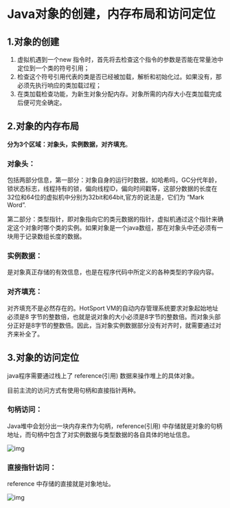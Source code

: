 # Java对象的创建，内存布局和访问定位

## 1.对象的创建

1. 虚拟机遇到一个new 指令时，首先将去检查这个指令的参数是否能在常量池中定位到一个类的符号引用；
2. 检查这个符号引用代表的类是否已经被加载，解析和初始化过。如果没有，那必须先执行响应的类加载过程；
3. 在类加载检查功能，为新生对象分配内存。对象所需的内存大小在类加载完成后便可完全确定。



## 2.对象的内存布局

**分为3个区域：对象头，实例数据，对齐填充**。

### 对象头：

包括两部分信息，第一部分：对象自身的运行时数据，如哈希吗，GC分代年龄，锁状态标志，线程持有的锁，偏向线程ID，偏向时间戳等，这部分数据的长度在32位和64位的虚拟机中分别为32bit和64bit,官方的说法是，它们为 “Mark Word”.

第二部分：类型指针，即对象指向它的类元数据的指针，虚拟机通过这个指针来确定这个对象时哪个类的实例。如果对象是一个java数组，那在对象头中还必须有一块用于记录数组长度的数据。

### 实例数据：

是对象真正存储的有效信息，也是在程序代码中所定义的各种类型的字段内容。

### 对齐填充：

对齐填充不是必然存在的。HotSport VM的自动内存管理系统要求对象起始地址必须是8 字节的整数倍，也就是说对象的大小必须是8字节的整数倍。而对象头部分正好是8字节的整数倍。因此，当对象实例数据部分没有对齐时，就需要通过对齐来补全了。

## 3.对象的访问定位

java程序需要通过栈上了  reference(引用) 数据来操作堆上的具体对象。

目前主流的访问方式有使用句柄和直接指针两种。



### 句柄访问：

Java堆中会划分出一块内存来作为句柄，reference(引用) 中存储就是对象的句柄地址，而句柄中包含了对实例数据与类型数据的各自具体的地址信息。

![img](E:\Android_NoteBook\Android_NoteBook\assets\3985563-f5713460d22b0148.png)



### 直接指针访问：

reference 中存储的直接就是对象地址。

![img](E:\Android_NoteBook\Android_NoteBook\assets\3985563-306321689e5f047d.png)